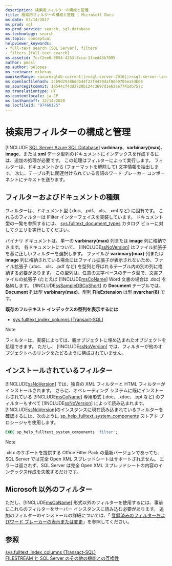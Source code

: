 ```yaml
---
description: 検索用フィルターの構成と管理
title: 検索用フィルターの構成と管理 | Microsoft Docs
ms.date: 03/14/2017
ms.prod: sql
ms.prod_service: search, sql-database
ms.technology: search
ms.topic: conceptual
helpviewer_keywords:
- full-text search [SQL Server], filters
- filters [full-text search]
ms.assetid: 7ccf2ee0-9854-4253-8cca-1faed43b7095
author: pmasl
ms.author: pelopes
ms.reviewer: mikeray
monikerRange: =azuresqldb-current||>=sql-server-2016||>=sql-server-linux-2017||=azuresqldb-mi-current
ms.openlocfilehash: 3cb9d2938bddb44f22f4429daf0de0705ea53b65
ms.sourcegitcommit: 1a544cf4dd2720b124c3697d1e62ae7741db757c
ms.translationtype: HT
ms.contentlocale: ja-JP
ms.lasthandoff: 12/14/2020
ms.locfileid: "97460125"
---
```

# <a name="configure-and-manage-filters-for-search"></a>検索用フィルターの構成と管理
[!INCLUDE [SQL Server Azure SQL Database](../../includes/applies-to-version/sql-asdb.md)]
  **varbinary**、**varbinary(max)**、**image**、または **xml** データ型列のドキュメントにインデックスを作成するには、追加の処理が必要です。 この処理はフィルターによって実行します。 フィルターは、ドキュメントから (フォーマットを解除して) 文字情報を抽出します。 次に、テーブル列に関連付けられている言語のワード ブレーカー コンポーネントにテキストを送ります。  
 
## <a name="filters-and-document-types"></a>フィルターおよびドキュメントの種類
フィルターは、ドキュメント型 (.doc、.pdf、.xls、.xml など) に固有です。 これらのフィルターは IFilter インターフェイスを実装しています。 ドキュメント型の一覧を参照するには、 [sys.fulltext_document_types](../../relational-databases/system-catalog-views/sys-fulltext-document-types-transact-sql.md) カタログ ビューに対してクエリを実行してください。  
  
バイナリ ドキュメントは、単一の **varbinary(max)** 列または **image** 列に格納できます。 各ドキュメントについて、 [!INCLUDE[ssNoVersion](../../includes/ssnoversion-md.md)] はファイル拡張子を基に正しいフィルターを選択します。 ファイルが **varbinary(max)** 列または **image** 列に格納されている場合にはファイル拡張子が表示されないため、ファイル拡張子 (.doc、.xls、.pdf など) を型列と呼ばれるテーブル内の別の列に格納する必要があります。 この型列は、任意の文字ベースのデータ型で、文書ファイルの拡張子 (たとえば [!INCLUDE[msCoName](../../includes/msconame-md.md)] Word 文書の場合は .doc) を格納します。 [!INCLUDE[ssSampleDBCoShort](../../includes/sssampledbcoshort-md.md)] の **Document** テーブルでは、 **Document** 列は型 **varbinary(max)**、型列 **FileExtension** は型 **nvarchar(8)** です。  

**既存のフルテキスト インデックスの型列を表示するには**  
  
-   [sys.fulltext_index_columns &#40;Transact-SQL&#41;](../../relational-databases/system-catalog-views/sys-fulltext-index-columns-transact-sql.md)  
  
> [!NOTE]  
>  フィルターは、実装によっては、親オブジェクトに埋め込まれたオブジェクトを処理できます。 ただし、 [!INCLUDE[ssNoVersion](../../includes/ssnoversion-md.md)] では、フィルターが他のオブジェクトへのリンクをたどるように構成されていません。  

## <a name="installed-filters"></a>インストールされているフィルター 
[!INCLUDE[ssNoVersion](../../includes/ssnoversion-md.md)] では、独自の XML フィルターと HTML フィルターがインストールされます。 さらに、オペレーティング システムに既にインストールされている [!INCLUDE[msCoName](../../includes/msconame-md.md)] 専用形式 (.doc、.xdoc、.ppt など) のフィルターもすべて [!INCLUDE[ssNoVersion](../../includes/ssnoversion-md.md)] によって読み込まれます。 [!INCLUDE[ssNoVersion](../../includes/ssnoversion-md.md)]のインスタンスに現在読み込まれているフィルターを確認するには、次のように [sp_help_fulltext_system_components](../../relational-databases/system-stored-procedures/sp-help-fulltext-system-components-transact-sql.md) ストアド プロシージャを使用します。  

```sql
EXEC sp_help_fulltext_system_components 'filter';   
```  

> [!NOTE]
> .xlsx のサポートを提供する Office Filter Pack の最新バージョンであっても、SQL Server では完全 Open XML スプレッドシートはサポートされません。  エラーは返されず、SQL Server は完全 Open XML スプレッドシートの内容のインデックス作成を失敗するだけです。

## <a name="non-microsoft-filters"></a>Microsoft 以外のフィルター
ただし、[!INCLUDE[msCoName](../../includes/msconame-md.md)] 形式以外のフィルターを使用するには、事前にこれらのフィルターをサーバー インスタンスに読み込む必要があります。 追加のフィルターのインストールの詳細については、「 [登録済みのフィルターおよびワード ブレーカーの表示または変更](../../relational-databases/search/view-or-change-registered-filters-and-word-breakers.md)」を参照してください。  
  
  
## <a name="see-also"></a>参照  
 [sys.fulltext_index_columns &#40;Transact-SQL&#41;](../../relational-databases/system-catalog-views/sys-fulltext-index-columns-transact-sql.md)   
 [FILESTREAM と SQL Server のその他の機能との互換性](../../relational-databases/blob/filestream-compatibility-with-other-sql-server-features.md)  
  
  
